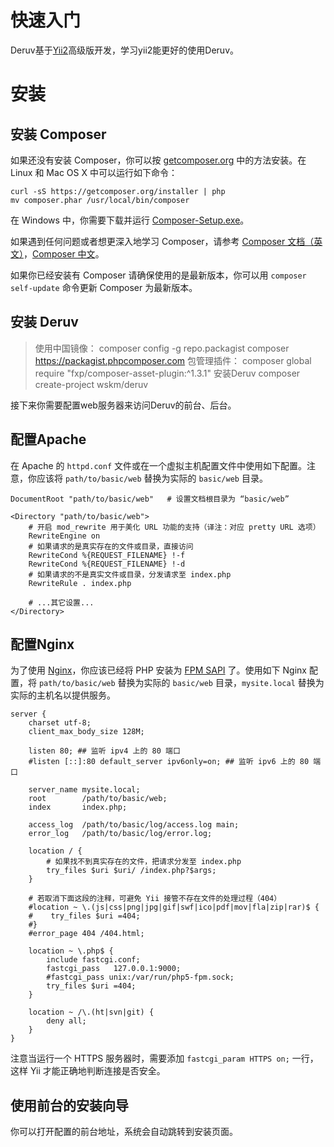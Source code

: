 # 快速入门

Deruv基于[Yii2](http://www.yiiframework.com/)高级版开发，学习yii2能更好的使用Deruv。

# 安装

## 安装 Composer

如果还没有安装 Composer，你可以按 [getcomposer.org](https://getcomposer.org/download/) 中的方法安装。在 Linux 和 Mac OS X 中可以运行如下命令：

    curl -sS https://getcomposer.org/installer | php
    mv composer.phar /usr/local/bin/composer

在 Windows 中，你需要下载并运行 [Composer-Setup.exe](https://getcomposer.org/Composer-Setup.exe)。

如果遇到任何问题或者想更深入地学习 Composer，请参考 [Composer 文档（英文）](https://getcomposer.org/doc/)，[Composer 中文](https://github.com/5-say/composer-doc-cn)。

如果你已经安装有 Composer 请确保使用的是最新版本，你可以用 `composer self-update` 命令更新 Composer 为最新版本。

## 安装 Deruv
> 使用中国镜像：
    composer config -g repo.packagist composer https://packagist.phpcomposer.com
> 包管理插件：
    composer global require "fxp/composer-asset-plugin:^1.3.1"
> 安装Deruv
    composer create-project wskm/deruv

接下来你需要配置web服务器来访问Deruv的前台、后台。

## 配置Apache

在 Apache 的 `httpd.conf` 文件或在一个虚拟主机配置文件中使用如下配置。注意，你应该将 `path/to/basic/web` 替换为实际的 `basic/web` 目录。

```
DocumentRoot "path/to/basic/web"   # 设置文档根目录为 “basic/web”

<Directory "path/to/basic/web">
    # 开启 mod_rewrite 用于美化 URL 功能的支持（译注：对应 pretty URL 选项）
    RewriteEngine on
    # 如果请求的是真实存在的文件或目录，直接访问
    RewriteCond %{REQUEST_FILENAME} !-f
    RewriteCond %{REQUEST_FILENAME} !-d
    # 如果请求的不是真实文件或目录，分发请求至 index.php
    RewriteRule . index.php

    # ...其它设置...
</Directory>
```

## 配置Nginx

为了使用 [Nginx](http://wiki.nginx.org/)，你应该已经将 PHP 安装为 [FPM SAPI](http://php.net/install.fpm) 了。使用如下 Nginx 配置，将 `path/to/basic/web` 替换为实际的 `basic/web` 目录，`mysite.local` 替换为实际的主机名以提供服务。

```
server {
    charset utf-8;
    client_max_body_size 128M;

    listen 80; ## 监听 ipv4 上的 80 端口
    #listen [::]:80 default_server ipv6only=on; ## 监听 ipv6 上的 80 端口

    server_name mysite.local;
    root        /path/to/basic/web;
    index       index.php;

    access_log  /path/to/basic/log/access.log main;
    error_log   /path/to/basic/log/error.log;

    location / {
        # 如果找不到真实存在的文件，把请求分发至 index.php
        try_files $uri $uri/ /index.php?$args;
    }

    # 若取消下面这段的注释，可避免 Yii 接管不存在文件的处理过程（404）
    #location ~ \.(js|css|png|jpg|gif|swf|ico|pdf|mov|fla|zip|rar)$ {
    #    try_files $uri =404;
    #}
    #error_page 404 /404.html;

    location ~ \.php$ {
        include fastcgi.conf;
        fastcgi_pass   127.0.0.1:9000;
        #fastcgi_pass unix:/var/run/php5-fpm.sock;
        try_files $uri =404;
    }

    location ~ /\.(ht|svn|git) {
        deny all;
    }
}
```

注意当运行一个 HTTPS 服务器时，需要添加 `fastcgi_param HTTPS on;` 一行，这样 Yii 才能正确地判断连接是否安全。

## 使用前台的安装向导

你可以打开配置的前台地址，系统会自动跳转到安装页面。
